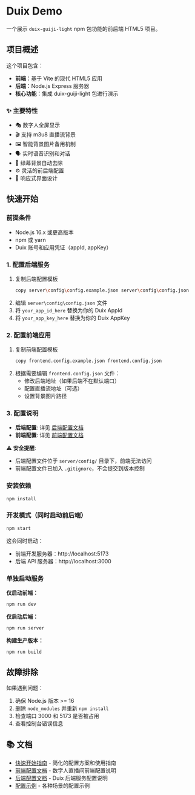 # Duix Demo

一个展示 `duix-guiji-light` npm 包功能的前后端 HTML5 项目。

## 项目概述

这个项目包含：
- **前端**：基于 Vite 的现代 HTML5 应用
- **后端**：Node.js Express 服务器
- **核心功能**：集成 duix-guiji-light 包进行演示

### ✨ 主要特性
- 🎭 数字人全屏显示
- 🎬 支持 m3u8 直播流背景
- 🖼️ 智能背景图片备用机制  
- 🗣️ 实时语音识别和对话
- 🎨 绿幕背景自动去除
- ⚙️ 灵活的前后端配置
- 📱 响应式界面设计

## 快速开始

### 前提条件
- Node.js 16.x 或更高版本
- npm 或 yarn
- Duix 账号和应用凭证（appId, appKey）

### 1. 配置后端服务
1. 复制后端配置模板
   ```bash
   copy server\config\config.example.json server\config\config.json
   ```
2. 编辑 `server\config\config.json` 文件
3. 将 `your_app_id_here` 替换为你的 Duix AppId
4. 将 `your_app_key_here` 替换为你的 Duix AppKey

### 2. 配置前端应用
1. 复制前端配置模板
   ```bash
   copy frontend.config.example.json frontend.config.json
   ```
2. 根据需要编辑 `frontend.config.json` 文件：
   - 修改后端地址（如果后端不在默认端口）
   - 配置直播流地址（可选）
   - 设置背景图片路径

### 3. 配置说明
- **后端配置**: 详见 [后端配置文档](./docs/backend-config.md)
- **前端配置**: 详见 [前端配置文档](./docs/frontend-config.md)

⚠️ **安全提醒**: 
- 后端配置文件位于 `server/config/` 目录下，前端无法访问
- 前端配置文件已加入 `.gitignore`，不会提交到版本控制

### 安装依赖
```bash
npm install
```

### 开发模式（同时启动前后端）
```bash
npm start
```

这会同时启动：
- 前端开发服务器：http://localhost:5173
- 后端 API 服务器：http://localhost:3000

### 单独启动服务

**仅启动前端：**
```bash
npm run dev
```

**仅启动后端：**
```bash
npm run server
```

**构建生产版本：**
```bash
npm run build
```

## 故障排除

如果遇到问题：
1. 确保 Node.js 版本 >= 16
2. 删除 `node_modules` 并重新 `npm install`
3. 检查端口 3000 和 5173 是否被占用
4. 查看控制台错误信息

## 📚 文档

- [快速开始指南](./docs/quick-start.md) - 简化的配置方案和使用指南
- [前端配置文档](./docs/frontend-config.md) - 数字人直播间前端配置说明
- [后端配置文档](./docs/backend-config.md) - Duix 后端服务配置说明
- [配置示例](./docs/config-examples.md) - 各种场景的配置示例
